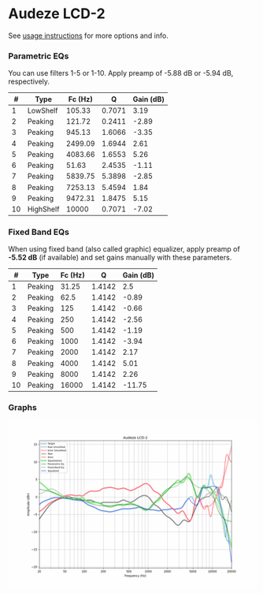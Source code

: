 # Audeze LCD-2
See [usage instructions](https://github.com/jaakkopasanen/AutoEq#usage) for more options and info.

### Parametric EQs
You can use filters 1-5 or 1-10. Apply preamp of -5.88 dB or -5.94 dB, respectively.

|   # | Type      |   Fc (Hz) |      Q |   Gain (dB) |
|-----|-----------|-----------|--------|-------------|
|   1 | LowShelf  |    105.33 | 0.7071 |        3.19 |
|   2 | Peaking   |    121.72 | 0.2411 |       -2.89 |
|   3 | Peaking   |    945.13 | 1.6066 |       -3.35 |
|   4 | Peaking   |   2499.09 | 1.6944 |        2.61 |
|   5 | Peaking   |   4083.66 | 1.6553 |        5.26 |
|   6 | Peaking   |     51.63 | 2.4535 |       -1.11 |
|   7 | Peaking   |   5839.75 | 5.3898 |       -2.85 |
|   8 | Peaking   |   7253.13 | 5.4594 |        1.84 |
|   9 | Peaking   |   9472.31 | 1.8475 |        5.15 |
|  10 | HighShelf |  10000    | 0.7071 |       -7.02 |

### Fixed Band EQs
When using fixed band (also called graphic) equalizer, apply preamp of **-5.52 dB** (if available) and set gains manually with these parameters.

|   # | Type    |   Fc (Hz) |      Q |   Gain (dB) |
|-----|---------|-----------|--------|-------------|
|   1 | Peaking |     31.25 | 1.4142 |        2.5  |
|   2 | Peaking |     62.5  | 1.4142 |       -0.89 |
|   3 | Peaking |    125    | 1.4142 |       -0.66 |
|   4 | Peaking |    250    | 1.4142 |       -2.56 |
|   5 | Peaking |    500    | 1.4142 |       -1.19 |
|   6 | Peaking |   1000    | 1.4142 |       -3.94 |
|   7 | Peaking |   2000    | 1.4142 |        2.17 |
|   8 | Peaking |   4000    | 1.4142 |        5.01 |
|   9 | Peaking |   8000    | 1.4142 |        2.26 |
|  10 | Peaking |  16000    | 1.4142 |      -11.75 |

### Graphs
![](./Audeze%20LCD-2.png)

